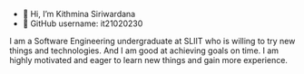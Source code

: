- 👋 Hi, I’m Kithmina Siriwardana
- 🌱 GitHub username: it21020230

I am a Software Engineering undergraduate at SLIIT who is willing to try new things and technologies. And I am good at achieving goals on time. I am highly motivated and eager to learn new things and gain more experience.

<!---
it21020230/it21020230 is a ✨ special ✨ repository because its `README.md` (this file) appears on your GitHub profile.
You can click the Preview link to take a look at your changes.
--->
